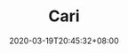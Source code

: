 ---
title: "Cari"
description: ""
date: "2020-03-19T20:45:32+08:00"
thumbnail: ""
categories:
  - "cari"
tags:
  - "cari"
  - "tools"
  - "fitur"
cari: true
---
